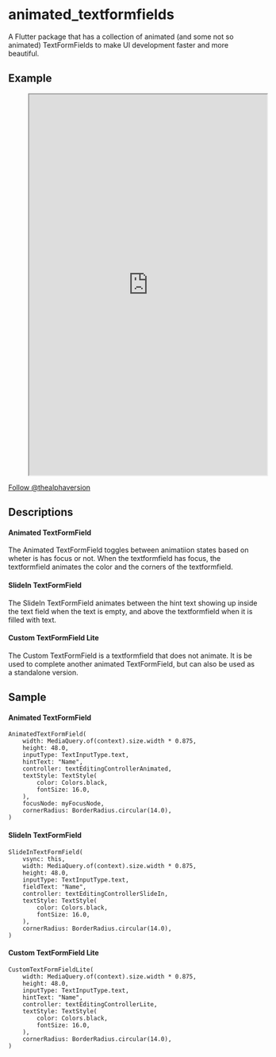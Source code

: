# animated_textformfields

A Flutter package that has a collection of animated (and some not so animated) TextFormFields to make UI development faster and more beautiful.

## Example

<figure class="video_container">
  <iframe src="https://drive.google.com/file/d/1b4qu4kqDSN2hbWL65rAAJJ1WDMazHVjY/preview" width="480" height="768"></iframe>
</figure>

<a class="github-button" href="https://github.com/thealphaversion" aria-label="Follow @thealphaversion on GitHub">Follow @thealphaversion</a>


## Descriptions

#### Animated TextFormField

The Animated TextFormField toggles between animatiion states based on wheter is has focus or not. When the textformfield has focus, the textformfield animates the color and the corners of the textformfield.

#### SlideIn TextFormField

The SlideIn TextFormField animates between the hint text showing up inside the text field when the text is empty, and above the textformfield when it is filled with text.

#### Custom TextFormField Lite

The Custom TextFormField is a textformfield that does not animate. It is be used to complete another animated TextFormField, but can also be used as a standalone version. 


## Sample

#### Animated TextFormField

```
AnimatedTextFormField(
    width: MediaQuery.of(context).size.width * 0.875,
    height: 48.0,
    inputType: TextInputType.text,
    hintText: "Name",
    controller: textEditingControllerAnimated,
    textStyle: TextStyle(
        color: Colors.black,
        fontSize: 16.0,
    ),
    focusNode: myFocusNode,
    cornerRadius: BorderRadius.circular(14.0),
)
```

#### SlideIn TextFormField

```
SlideInTextFormField(
    vsync: this,
    width: MediaQuery.of(context).size.width * 0.875,
    height: 48.0,
    inputType: TextInputType.text,
    fieldText: "Name",
    controller: textEditingControllerSlideIn,
    textStyle: TextStyle(
        color: Colors.black,
        fontSize: 16.0,
    ),
    cornerRadius: BorderRadius.circular(14.0),
)
```

#### Custom TextFormField Lite

```
CustomTextFormFieldLite(
    width: MediaQuery.of(context).size.width * 0.875,
    height: 48.0,
    inputType: TextInputType.text,
    hintText: "Name",
    controller: textEditingControllerLite,
    textStyle: TextStyle(
        color: Colors.black,
        fontSize: 16.0,
    ),
    cornerRadius: BorderRadius.circular(14.0),
)
```
